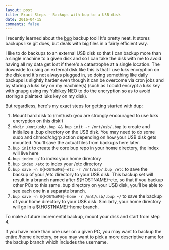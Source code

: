 ```yaml
---
layout: post
title: Exact Steps - Backups with bup to a USB disk
date: 2016-04-15
comments: false
---
```


I recently learned about the [bup](https://github.com/bup/bup) backup tool!
It's pretty neat.  It stores backups like git does, but deals with big files in
a fairly efficient way.

I like to do backups to an external USB disk so that I can backup more than a
single machine to a given disk and so I can take the disk with me to avoid
having all my data get lost if there's a catastrophe at a single location.  The
downside to using an external disk like this is that I use luks encryption on
the disk and it's not always plugged in, so doing something like daily backups
is slightly harder even though it can be overcome via cron jobs and by storing
a luks key on my machine(s) (such as I could encrypt a luks key with gnupg using
my Yubikey NEO to do the encryption so as to avoid storing a plaintext luks key
on my disk).

But regardless, here's my exact steps for getting started with dup:

1. Mount hard disk to /mnt/usb (you are strongly encouraged to use luks
encryption on this disk!)
2. `mkdir /mnt/usb/.bup && bup init -r /mnt/usb/.bup` to create and initialize
a .bup directory on the USB disk.  You may need to do some sudo and chmod/chgrp
action depending on how your USB disk gets mounted.  You'll save the actual
files from backups here later.
3. `bup init` to create the core bup repo in your home directory, the index
will live here
4. `bup index ~/` to index your home directory
5. `bup index /etc` to index your /etc directory
6. `bup save -n ${HOSTNAME}-etc -r /mnt/usb/.bup /etc` to save the backup of
your /etc directory to your USB disk.  This backup set will result in a branch
named after ${HOSTNAME}-etc, so that if you backup other PCs to this same .bup
directory on your USB disk, you'll be able to see each one in a separate
branch.
7. `bup save -n ${HOSTNAME}-home -r /mnt/usb/.bup ~/` to save the backup of
your home directory to your USB disk.  Similarly, your home directory will go
in a ${HOSTNAME}-home branch.

To make a future incremental backup, mount your disk and start from step 4.

If you have more than one user on a given PC, you may want to backup the entire
/home directory, or you may want to pick a more descriptive name for the backup
branch which includes the username.
